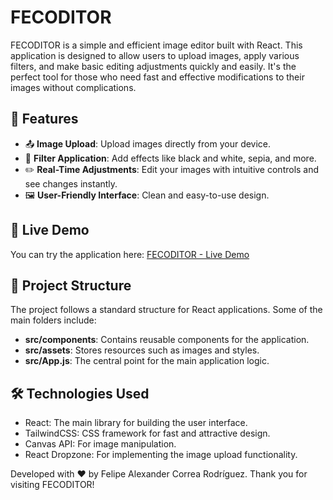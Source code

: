 # FECODITOR

FECODITOR is a simple and efficient image editor built with React. This application is designed to allow users to upload images, apply various filters, and make basic editing adjustments quickly and easily. It's the perfect tool for those who need fast and effective modifications to their images without complications.

## 🌟 Features

- 📤 **Image Upload**: Upload images directly from your device.
- 🎨 **Filter Application**: Add effects like black and white, sepia, and more.
- ✏️ **Real-Time Adjustments**: Edit your images with intuitive controls and see changes instantly.
- 🖼️ **User-Friendly Interface**: Clean and easy-to-use design.

## 🚀 Live Demo

You can try the application here: [FECODITOR - Live Demo](https://efocor.github.io/FECODITOR/)

## 📂 Project Structure

The project follows a standard structure for React applications. Some of the main folders include:

- **src/components**: Contains reusable components for the application.
- **src/assets**: Stores resources such as images and styles.
- **src/App.js**: The central point for the main application logic.

## 🛠️ Technologies Used

- React: The main library for building the user interface.
- TailwindCSS: CSS framework for fast and attractive design.
- Canvas API: For image manipulation.
- React Dropzone: For implementing the image upload functionality.


Developed with ❤️ by Felipe Alexander Correa Rodríguez. Thank you for visiting FECODITOR!
